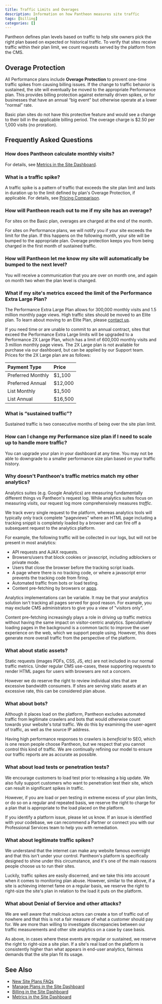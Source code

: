 ```yaml
---
title: Traffic Limits and Overages
description: Information on how Pantheon measures site traffic
tags: [billing]
categories: []
---
```

Pantheon defines plan levels based on traffic to help site owners pick the right plan based on expected or historical traffic. To verify that sites receive traffic within their plan limit, we count requests served by the platform from the CMS.

## Overage Protection
All Performance plans include **Overage Protection** to prevent one-time traffic spikes from causing billing issues. If the change to traffic behavior is sustained, the site will eventually be moved to the appropriate Performance plan. This provides billing protection against externally driven spikes, or for businesses that have an annual “big event” but otherwise operate at a lower “normal” rate.

Basic plan sites do not have this protective feature and would see a change to their bill in the applicable billing period. The overage charge is $2.50 per 1,000 visits (no proration).

## Frequently Asked Questions
### How does Pantheon calculate monthly visits?
<Partial file="traffic-dl.md" />

For details, see [Metrics in the Site Dashboard](/metrics/).

### What is a traffic spike?
A traffic spike is a pattern of traffic that exceeds the site plan limit and lasts in duration up to the limit defined by plan's Overage Protection, if applicable. For details, see [Pricing Comparison](https://pantheon.io/plans/pricing-comparison).

### How will Pantheon reach out to me if my site has an overage?
For sites on the Basic plan, overages are charged at the end of the month.

For sites on Performance plans, we will notify you if your site exceeds the limit for the plan. If this happens on the following month, your site will be bumped to the appropriate plan. Overage protection keeps you from being charged in the first month of sustained traffic.

### How will Pantheon let me know my site will automatically be bumped to the next level?
You will receive a communication that you are over on month one, and again on month two when the plan level is changed.

### What if my site's metrics exceed the limit of the Performance Extra Large Plan?
The Performance Extra Large Plan allows for 300,000 monthly visits and 1.5 million monthly page views. High traffic sites should be moved to an Elite plan. To learn about moving to an Elite Plan, please [contact us](https://pantheon.io/contact-us).

If you need time or are unable to commit to an annual contract, sites that exceed the Performance Extra Large limits will be upgraded to a Performance 2X Large Plan, which has a limit of 600,000 monthly visits and 3 million monthly page views. The 2X Large plan is not available for purchase via our dashboard, but can be applied by our Support team. Prices for the 2X Large plan are as follows:

| Payment Type      |  Price   |
|:----------------- |:-------- |
| Preferred Monthly |  $1,100  |
| Preferred Annual  |  $12,000 |
| List Monthly      |  $1,500  |
| List Annual       |  $16,500 |

### What is “sustained traffic”?
Sustained traffic is two consecutive months of being over the site plan limit.

### How can I change my Performance size plan if I need to scale up to handle more traffic?
You can upgrade your plan in your dashboard at any time. You may not be able to downgrade to a smaller performance size plan based on your traffic history.

### Why doesn't Pantheon's traffic metrics match my other analytics?
Analytics suites (e.g. Google Analytics) are measuring fundamentally different things vs Pantheon's request log. While analytics suites focus on measuring _visits_, our request log more comprehensively measures _traffic_.

We track every single request to the platform, whereas analytics tools will typically only track complete "pageviews" where an HTML page including a tracking snippit is completely loaded by a browser and can fire off a subsequent request to the analytics platform.

For example, the following traffic will be collected in our logs, but will not be present in most analytics:

 - API requests and AJAX requests.
 - Browsers/users that block cookies or javascript, including adblockers or private mode.
 - Users that close the browser before the tracking script loads.
 - A page where there is no tracking code, or where a javascript error prevents the tracking code from firing.
 - Automated traffic from bots or load testing.
 - Content pre-fetching by browsers or [apps](https://www.facebook.com/business/help/1514372351922333).

Analytics implementations can be variable. It may be that your analytics solution isn't tracking all pages served for good reason. For example, you may exclude CMS administrators to give you a view of "visitors only".

Content pre-fetching increasingly plays a role in driving up traffic metrics without having the same impact on visitor-centric analytics. Speculatively loading pages in the background is a common tactic to improve the user experience on the web, which we support people using. However, this does generate more overall traffic from the perspective of the platform.

### What about static assets?
Static requests (images PDFs, CSS, JS, etc) are not included in our normal traffic metrics. Under regular CMS use-cases, these supporting requests to render HTML pages for users with browsers are not a concern.

However we do reserve the right to review individual sites that are excessive bandwidth consumers. If sites are serving static assets at an excessive rate, this can be considered plan abuse.

### What about bots?
Although it places load on the platform, Pantheon excludes automated traffic from legitimate crawlers and bots that would otherwise count towards your website's total traffic. We do this by examining the user-agent of traffic, as well as the source IP address.

Having high performance responses to crawlers is _beneficial_ to SEO, which is one reson people choose Pantheon, but we respect that you cannot control this kind of traffic. We are continually refining our model to ensure our traffic reports are as accurate as possible.

### What about load tests or penetration tests?
We encourage customers to load test prior to releasing a big update. We also fully support customers who want to penetration test their site, which can result in significant spikes in traffic.

However, if you are load or pen testing in extreme excess of your plan limits, or do so on a regular and repeated basis, we reserve the right to charge for a plan that is appropriate to the load placed on the platform. 

If you identify a platform issue, please let us know. If an issue is identified with your codebase, we can recommend a Partner or connect you with our Professional Services team to help you with remediation.

### What about legitimate traffic spikes?
We understand that the internet can make any website famous overnight and that this isn't under your control. Pantheon's platform is specifically designed to shine under this circumstance, and it's one of the main reasons people choose us to run their sites.

Luckily, traffic spikes are easily discerned, and we take this into account when it comes to monitoring plan abuse. However, similar to the above, if a site is achieving internet fame on a regular basis, we reserve the right to right-size the site's plan in relation to the load it puts on the platform.

### What about Denial of Service and other attacks?
We are well aware that malicious actors can create a ton of traffic out of nowhere and that this is not a fair measure of what a customer should pay for. We are more than willing to investigate discrepancies between our traffic measurements and other site analytics on a case by case basis.

As above, in cases where these events are regular or sustained, we reserve the right to right-size a site plan. If a site's real load on the platform is consistently higher than what appears in end-user analytics, fairness demands that the site plan fit its usage.

## See Also
- [New Site Plans FAQs](/new-plans-faq/)
- [Manage Plans in the Site Dashboard](/site-plan/)
- [Billing in the Site Dashboard](/site-billing/)
- [Metrics in the Site Dashboard](/metrics/)
